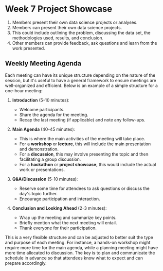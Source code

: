 # Week 7 Project Showcase

1. Members present their own data science projects or analyses.
1. Members can present their own data science projects.
1. This could include outlining the problem, discussing the data set, the methodologies used, results, and conclusion.
1. Other members can provide feedback, ask questions and learn from the work presented.

## Weekly Meeting Agenda

Each meeting can have its unique structure depending on the nature of the session, but it's useful to have a general framework to ensure meetings are well-organized and efficient. Below is an example of a simple structure for a one-hour meeting:

1. **Introduction** (5-10 minutes):
   - Welcome participants.
   - Share the agenda for the meeting.
   - Recap the last meeting (if applicable) and note any follow-ups.

2. **Main Agenda** (40-45 minutes):
   - This is where the main activities of the meeting will take place.
   - For a **workshop** or **lecture**, this will include the main presentation and demonstration.
   - For a **discussion**, this may involve presenting the topic and then facilitating a group discussion.
   - For a **hackathon** or **project showcase**, this would include the actual work or presentations.

3. **Q&A/Discussion** (5-10 minutes):
   - Reserve some time for attendees to ask questions or discuss the day's topic further.
   - Encourage participation and interaction.

4. **Conclusion and Looking Ahead** (2-3 minutes):
   - Wrap up the meeting and summarize key points.
   - Briefly mention what the next meeting will entail.
   - Thank everyone for their participation.

This is a very flexible structure and can be adjusted to better suit the type and purpose of each meeting.
For instance, a hands-on workshop might require more time for the main agenda, while a planning meeting might have more time allocated to discussion.
The key is to plan and communicate the schedule in advance so that attendees know what to expect and can prepare accordingly.

